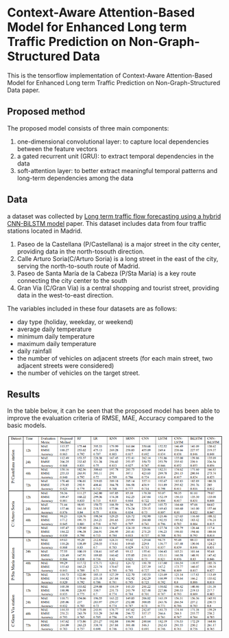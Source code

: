 # Context-Aware Attention-Based Model for Enhanced Long term Traffic Prediction on Non-Graph-Structured Data

This is the tensorflow implementation of Context-Aware Attention-Based Model for Enhanced Long term Traffic Prediction on Non-Graph-Structured Data paper.

## Proposed method
The proposed model consists of three main components: 
1. one-dimensional convolutional layer: to capture local dependencies between the feature vectors
2. a gated recurrent unit (GRU): to extract temporal dependencies in the data 
3. soft-attention layer: to better extract meaningful temporal patterns and long-term dependencies among the data

## Data
a dataset was collected by <a href="https://www.sciencedirect.com/science/article/pii/S0952197623002257">Long term traffic flow forecasting using a hybrid CNN-BiLSTM model</a> paper.
This dataset includes data from four traffic stations located in Madrid.
1.  Paseo de la Castellana (P/Castellana) is a major street in the city center, providing data in the north-tosouth direction.
2.  Calle Arturo Soria(C/Arturo Soria) is a long street in the east of the city, serving the north-to-south route of Madrid.
3. Paseo de Santa María de la Cabeza (P/Sta María) is a key route connecting the city center to the south
4. Gran Vía (C/Gran Vía) is a central shopping and tourist street, providing data in the west-to-east direction.

The variables included in these four datasets are as follows: 
* day type (holiday, weekday, or weekend)
* average daily temperature
* minimum daily temperature
* maximum daily temperature
* daily rainfall
* the number of vehicles on adjacent streets (for each main street, two adjacent streets were considered)
* the number of vehicles on the target street.



## Results
In the table below, it can be seen that the proposed model has been able to improve the evaluation criteria of RMSE, MAE, Accuracy compared to the basic models.


![alt text](https://github.com/majidhosseini87/Context-Aware-Attention-Based-Model-for-Enhanced-Long-term-Traffic-Prediction/blob/main/Figures/Experimental%20Results.png)
